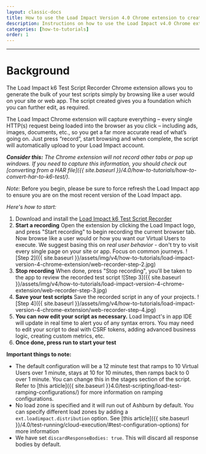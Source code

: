 ```yaml
---
layout: classic-docs
title: How to use the Load Impact Version 4.0 Chrome extension to create test scripts
description: Instructions on how to use the Load Impact v4.0 Chrome extension to record real user behavior to aid in creation of  test scripts.
categories: [how-to-tutorials]
order: 1
---
```


***

<h1>Background</h1>


The Load Impact k6 Test Script Recorder Chrome extension allows you to generate the bulk of your test scripts simply by browsing like a user would on your site or web app.  The script created gives you a foundation which you can further edit, as required.

The Load Impact Chrome extension will capture everything – every single HTTP(s) request being loaded into the browser as you click – including ads, images, documents, etc., so you get a far more accurate read of what’s going on. Just press “record”, start browsing and when complete, the script will automatically upload to your Load Impact account.

_**Consider this:** The Chrome extension will not record other tabs or pop up windows. If you need to capture this information, you should check out [converting from a HAR file]({{ site.baseurl }}/4.0/how-to-tutorials/how-to-convert-har-to-k6-test/)._

*Note:* Before you begin, please be sure to force refresh the Load Impact app to ensure you are on the most recent version of the Load Impact app.

_Here's how to start:_

  1. Download and install the [Load Impact k6 Test Script Recorder](https://chrome.google.com/webstore/detail/load-impact-k6-test-scrip/docmmckkhiefiadappjepjllcoemijpj)
  2. **Start a recording**
    Open the extension by clicking the Load Impact logo, and press "Start recording" to begin recording the current browser tab. Now browse like a user would or how you want our Virtual Users to execute. We suggest basing this on _real user behavior_ - don't try to visit every single page on your site or app. Focus on common journeys.
![Step 2]({{ site.baseurl }}/assets/img/v4/how-to-tutorials/load-impact-version-4-chrome-extension/web-recorder-step-2.jpg)
  3. **Stop recording**
    When done, press "Stop recording", you'll be taken to the app to review the recorded test script
![Step 3]({{ site.baseurl }}/assets/img/v4/how-to-tutorials/load-impact-version-4-chrome-extension/web-recorder-step-3.jpg)
  4. **Save your test scripts**
    Save the recorded script in any of your projects.
![Step 4]({{ site.baseurl }}/assets/img/v4/how-to-tutorials/load-impact-version-4-chrome-extension/web-recorder-step-4.jpg)
  5. **You can now edit your script as necessary.**  Load Impact's in app IDE will update in real time to alert you of any syntax errors. You may need to edit your script to deal with CSRF tokens, adding advanced business logic, creating custom metrics, etc.
  6. **Once done, press run to start your test**


**Important things to note:**
- The default configuration will be a 12 minute test that ramps to 10 Virtual Users over 1 minute, stays at 10 for 10 minutes, then ramps back to 0 over 1 minute. You can change this in the stages section of the script. Refer to [this article]({{ site.baseurl }}4.0/test-scripting/load-test-ramping-configurations/) for more information on ramping configurations.
- No load zone is specified and it will run out of Ashburn by default. You can specify different load zones by adding a `ext.loadimpact.distribution` option. See [this article]({{ site.baseurl }}/4.0/test-running/cloud-execution/#test-configuration-options) for more information
- We have set `discardResponseBodies: true`.  This will discard all response bodies by default.
